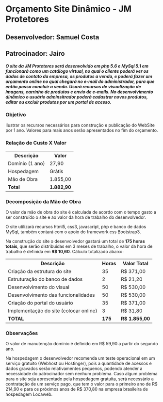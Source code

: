 <h1>Orçamento Site Dinâmico - JM Protetores</h1>

<h2>Desenvolvedor: Samuel Costa</h2>
<h2>Patrocinador: Jairo</h2>
<h5>O site da JM Protetores será desenvolvido em php 5.6 e MySql 5.1 em funcionará como um catálogo virtual, no qual o cliente poderá ver os dados de contato da empresa, os produtos a venda, e poderá fazer um orçamento online no qual chegará no e-mail do administrador, para que então possa concluir a venda. Usará recursos de visualização de imagens, carrinho de produtos e envio de e-mails. No desenvolvimento dinâmico o usuário adminsitrador poderá cadastrar novos produtos, editar ou excluir produtos por um portal de acesso.</h5>


<h3>Objetivo</h3>
<p>Ilustrar os recursos necessários para construção e publicação do WebSite por 1 ano. Valores para mais anos serão apresentados no fim do orçamento.</p>

<h3>Relação de Custo X Valor</h3>
<table>
<tr>
    <th>
        Descrição
    </th>
    <th>
        Valor
    </th>
</tr>
<tr>
    <td>
        Domínio (1 ano)
    </td>
    <td>
        27,90
    </td>
</tr>
<tr>
    <td>
        Hospedagem
    </td>
    <td>
        Grátis
    </td>
</tr>
<tr>
    <td>
        Mão de Obra
    </td>
    <td>
        1.855,00
    </td>
</tr>
<tr>
    <td>
        <strong>Total</strong>
    </td>
    <td>
        <strong>1.882,90</strong>
    </td>
</tr>
</table>

<h3>Decomposição da Mão de Obra</h3>
<p>O valor da mão de obra do site é calculada de acordo com o tempo gasto a ser construído o site e ao valor da hora de trabalho do desenvolvedor.</p>
<p>O site utilizará recursos html5, css3, javascript, php e banco de dados MySql, também contará com o apoio do framework css Bootstrap3.
<p>Na construção do site o desenvolvedor gastará um total de <strong>175 horas totais</strong>, que serão distribuidas em 3 meses de trabalho, o valor da hora de trabalho é definida em <strong>R$ 10,60</strong>. Cálculo totalizado abaixo:</p>
<table>
    <tr>
        <th>Descrição</th>
        <th>Horas</th>
        <th>Valor Total</th>
    </tr>
    <tr>
        <td>Criação da estrutura do site</td><td>35</td><td>R$ 371,00</td>
    </tr>
    <tr>
        <td>Estruturação do banco de dados</td><td>2</td><td>R$ 21,20</td>
    </tr>
    <tr>
        <td>Desenvolvimento do visual</td><td>50</td><td>R$ 530,00</td>
    </tr>
    <tr>
        <td>Desenvolvimento das funcionalidades</td><td>50</td><td>R$ 530,00</td>
    </tr>
    <tr>
        <td>Criação do portal do usuário</td><td>35</td><td>R$ 371,00</td>
    </tr>
    <tr>
        <td>Implementação do site (colocar online)</td><td>3</td><td>R$ 31,80</td>
    </tr>
    <tr>
        <td><strong>TOTAL</strong></td><td><strong>175</strong></td><td><strong>R$ 1.855,00</strong></td>
    </tr>
</table>

<h3>Observações</h3>
<p>O valor de manutenção domínio é definido em R$ 59,90 a partir do segundo ano.
<p>Na hospedagem o desenvolvedor recomenda um teste operacional  em um serviço gratuito (Webhost ou Hostinger), pois a quantidade de acessos e dados gravados serão relativamentes pequenos, podendo atender a necessidade do patrocinador sem nenhum problema. Caso algum problema para o site seja apresentado pela hospedagem gratuita, será necessário a contratação de um serviço pago, que tem o valor para o primeiro ano de R$ 214,90 e para os próximos anos de R$ 370,80 na empresa brasileira de hospedagem Locaweb.</p>